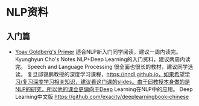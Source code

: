 # NLP资料
## 入门篇
- [Yoav Goldberg's Primer](http://u.cs.biu.ac.il/~yogo/nnlp.pdf) 适合NLP新入门同学阅读，建议一周内读完。
Kyunghyun Cho's Notes NLP+Deep Learning的入门资料，建议两周内读完。
Speech and Language Processing 很全面也很长的教材，建议同学选读。
复旦邱锡鹏教授的深度学习课程，https://nndl.github.io，如果希望学习/复习深度学习相关知识，建议看这门课的slides。由于邱教授本身做的是NLP的研究，所以他的课会更偏向于Deep Learning在NLP中的应用。
Deep Learning中文版 https://github.com/exacity/deeplearningbook-chinese